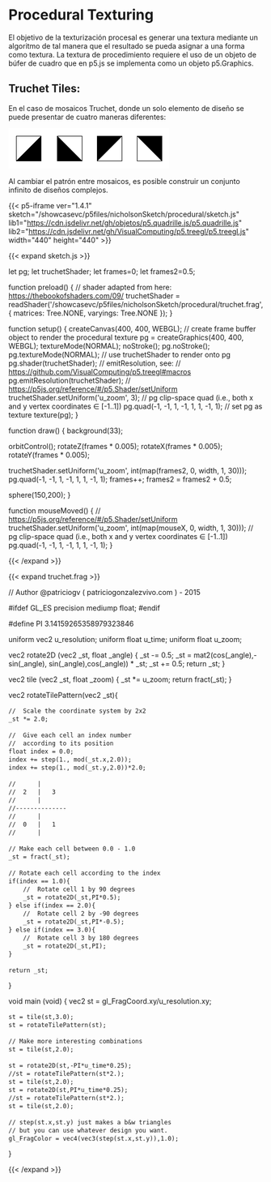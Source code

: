 # Procedural Texturing

El objetivo de la texturización procesal es generar una textura mediante un algoritmo de tal manera que el resultado se pueda asignar a una forma como textura. La textura de procedimiento requiere el uso de un objeto de búfer de cuadro que en p5.js se implementa como un objeto p5.Graphics.

## Truchet Tiles: 

En el caso de mosaicos Truchet, donde un solo elemento de diseño se puede presentar de cuatro maneras diferentes:

<img src="../../../../images/shaders/truchet-00.png"  />

Al cambiar el patrón entre mosaicos, es posible construir un conjunto infinito de diseños complejos.

{{< p5-iframe ver="1.4.1" sketch="/showcasevc/p5files/nicholsonSketch/procedural/sketch.js" lib1="https://cdn.jsdelivr.net/gh/objetos/p5.quadrille.js/p5.quadrille.js" lib2="https://cdn.jsdelivr.net/gh/VisualComputing/p5.treegl/p5.treegl.js" width="440" height="440" >}}

{{< expand sketch.js >}}


let pg;
let truchetShader;
let frames=0;
let frames2=0.5;

function preload() {
  // shader adapted from here: https://thebookofshaders.com/09/
  truchetShader = readShader('/showcasevc/p5files/nicholsonSketch/procedural/truchet.frag', { matrices: Tree.NONE, varyings: Tree.NONE });
}

function setup() {
  createCanvas(400, 400, WEBGL);
  // create frame buffer object to render the procedural texture
  pg = createGraphics(400, 400, WEBGL);
  textureMode(NORMAL);
  noStroke();
  pg.noStroke();
  pg.textureMode(NORMAL);
  // use truchetShader to render onto pg
  pg.shader(truchetShader);
  // emitResolution, see:
  // https://github.com/VisualComputing/p5.treegl#macros
  pg.emitResolution(truchetShader);
  // https://p5js.org/reference/#/p5.Shader/setUniform
  truchetShader.setUniform('u_zoom', 3);
  // pg clip-space quad (i.e., both x and y vertex coordinates ∈ [-1..1])
  pg.quad(-1, -1, 1, -1, 1, 1, -1, 1);
  // set pg as texture
  texture(pg);
}

function draw() {
  background(33);
  
  orbitControl();
  rotateZ(frames * 0.005);
  rotateX(frames * 0.005);
  rotateY(frames * 0.005);

  truchetShader.setUniform('u_zoom', int(map(frames2, 0, width, 1, 30)));
  pg.quad(-1, -1, 1, -1, 1, 1, -1, 1);
  frames++;
  frames2 = frames2 + 0.5;
  
  sphere(150,200);
}

function mouseMoved() {
  // https://p5js.org/reference/#/p5.Shader/setUniform
  truchetShader.setUniform('u_zoom', int(map(mouseX, 0, width, 1, 30)));
  // pg clip-space quad (i.e., both x and y vertex coordinates ∈ [-1..1])
  pg.quad(-1, -1, 1, -1, 1, 1, -1, 1);
}

{{< /expand >}}


{{< expand truchet.frag >}}

// Author @patriciogv ( patriciogonzalezvivo.com ) - 2015

#ifdef GL_ES
precision mediump float;
#endif

#define PI 3.14159265358979323846

uniform vec2 u_resolution;
uniform float u_time;
uniform float u_zoom;

vec2 rotate2D (vec2 _st, float _angle) {
    _st -= 0.5;
    _st =  mat2(cos(_angle),-sin(_angle),
                sin(_angle),cos(_angle)) * _st;
    _st += 0.5;
    return _st;
}

vec2 tile (vec2 _st, float _zoom) {
    _st *= u_zoom;
    return fract(_st);
}

vec2 rotateTilePattern(vec2 _st){

    //  Scale the coordinate system by 2x2
    _st *= 2.0;

    //  Give each cell an index number
    //  according to its position
    float index = 0.0;
    index += step(1., mod(_st.x,2.0));
    index += step(1., mod(_st.y,2.0))*2.0;

    //      |
    //  2   |   3
    //      |
    //--------------
    //      |
    //  0   |   1
    //      |

    // Make each cell between 0.0 - 1.0
    _st = fract(_st);

    // Rotate each cell according to the index
    if(index == 1.0){
        //  Rotate cell 1 by 90 degrees
        _st = rotate2D(_st,PI*0.5);
    } else if(index == 2.0){
        //  Rotate cell 2 by -90 degrees
        _st = rotate2D(_st,PI*-0.5);
    } else if(index == 3.0){
        //  Rotate cell 3 by 180 degrees
        _st = rotate2D(_st,PI);
    }

    return _st;
}

void main (void) {
    vec2 st = gl_FragCoord.xy/u_resolution.xy;

    st = tile(st,3.0);
    st = rotateTilePattern(st);

    // Make more interesting combinations
    st = tile(st,2.0);
    
    st = rotate2D(st,-PI*u_time*0.25);
    //st = rotateTilePattern(st*2.);
    st = tile(st,2.0);
    st = rotate2D(st,PI*u_time*0.25);
    //st = rotateTilePattern(st*2.);
    st = tile(st,2.0);

    // step(st.x,st.y) just makes a b&w triangles
    // but you can use whatever design you want.
    gl_FragColor = vec4(vec3(step(st.x,st.y)),1.0);
}

{{< /expand >}}